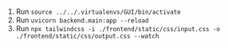 1. Run ```source ../../.virtualenvs/GUI/bin/activate```
2. Run ```uvicorn backend.main:app --reload```
3. Run ```npx tailwindcss -i ./frontend/static/css/input.css -o ./frontend/static/css/output.css --watch```